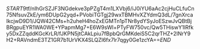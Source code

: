 $START$9tf/nIhGrSZJF3NGdekve3pPZgT4m1LXVbj6/iJ0iYU6aAc2cjHuCLfuCn75NfsuvZkE/ym6DUpG2yqd+PVobiTGTgj29wxTBMHvXZYdmQ3dL/7gnXrcaIkcjwD9D1/JQW42CMs+h2uheH4hoZxEGMTn1pTNr8ydYSyJoESzwJvQBtBjBRgpuEYR1WA0WE+YPapmMg7+E6W9sWl+PTyFW750vc/Qw5THiswY1lRfky5DxZZqddKGcKrLR/fJKPN5jtCAkLpiu7fBpbQrGMKdeiS5C2qrTHZ+2INrY9H2+RAVndmE3TZ1GR7b1UrVKX4SLQZl6fx7lr7qgy0Ge1zcYA==$END$